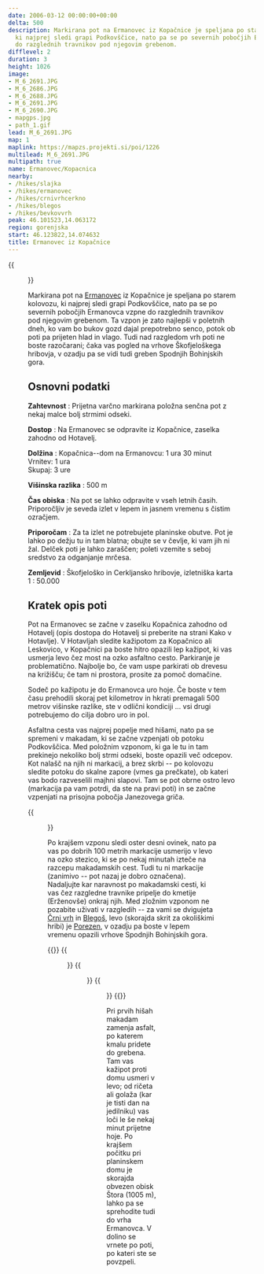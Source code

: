 ```yaml
---
date: 2006-03-12 00:00:00+00:00
delta: 500
description: Markirana pot na Ermanovec iz Kopačnice je speljana po starem kolovozu,
  ki najprej sledi grapi Podkovščice, nato pa se po severnih pobočjih Ermanovca vzpne
  do razglednih travnikov pod njegovim grebenom.
difflevel: 2
duration: 3
height: 1026
image:
- M_6_2691.JPG
- M_6_2686.JPG
- M_6_2688.JPG
- M_6_2691.JPG
- M_6_2690.JPG
- mapgps.jpg
- path_1.gif
lead: M_6_2691.JPG
map: 1
maplink: https://mapzs.projekti.si/poi/1226
multilead: M_6_2691.JPG
multipath: true
name: Ermanovec/Kopacnica
nearby:
- /hikes/slajka
- /hikes/ermanovec
- /hikes/crnivrhcerkno
- /hikes/blegos
- /hikes/bevkovvrh
peak: 46.101523,14.063172
region: gorenjska
start: 46.123822,14.074632
title: Ermanovec iz Kopačnice
---
```

{{<figure src="M_6_2691.JPG">}}

Markirana pot na [Ermanovec](../) iz Kopačnice je speljana po starem kolovozu, ki najprej sledi grapi Podkovščice, nato pa se po severnih pobočjih Ermanovca vzpne do razglednih travnikov pod njegovim grebenom. Ta vzpon je zato najlepši v poletnih dneh, ko vam bo bukov gozd dajal prepotrebno senco, potok ob poti pa prijeten hlad in vlago. Tudi nad razgledom vrh poti ne boste razočarani; čaka vas pogled na vrhove Škofjeloškega hribovja, v ozadju pa se vidi tudi greben Spodnjih Bohinjskih gora.

## Osnovni podatki

**Zahtevnost**
:   Prijetna varčno markirana položna senčna pot z nekaj malce bolj strmimi odseki.

**Dostop**
:   Na Ermanovec se odpravite iz Kopačnice, zaselka zahodno od Hotavelj.

**Dolžina**
:   Kopačnica--dom na Ermanovcu: 1 ura 30 minut\
    Vrnitev: 1 ura\
    Skupaj: 3 ure

**Višinska razlika**
:   500 m

**Čas obiska**
:   Na pot se lahko odpravite v vseh letnih časih. Priporočljiv je seveda izlet v lepem in jasnem vremenu s čistim ozračjem.

**Priporočam**
:   Za ta izlet ne potrebujete planinske obutve. Pot je lahko po dežju tu in tam blatna; obujte se v čevlje, ki vam jih ni žal. Delček poti je lahko zaraščen; poleti vzemite s seboj sredstvo za odganjanje mrčesa.

**Zemljevid**
:   Škofjeloško in Cerkljansko hribovje, izletniška karta 1 : 50.000

Kratek opis poti
----------------

Pot na Ermanovec se začne v zaselku Kopačnica zahodno od Hotavelj (opis dostopa do Hotavelj si preberite na strani Kako v Hotavlje). V Hotavljah sledite kažipotom za Kopačnico ali Leskovico, v Kopačnici pa boste hitro opazili lep kažipot, ki vas usmerja levo čez most na ozko asfaltno cesto. Parkiranje je problematično. Najbolje bo, če vam uspe parkirati ob drevesu na križišču; če tam ni prostora, prosite za pomoč domačine.

Sodeč po kažipotu je do Ermanovca uro hoje. Če boste v tem času prehodili skoraj pet kilometrov in hkrati premagali 500 metrov višinske razlike, ste v odlični kondiciji \... vsi drugi potrebujemo do cilja dobro uro in pol.

Asfaltna cesta vas najprej popelje med hišami, nato pa se spremeni v makadam, ki se začne vzpenjati ob potoku Podkovščica. Med položnim vzponom, ki ga le tu in tam prekinejo nekoliko bolj strmi odseki, boste opazili več odcepov. Kot nalašč na njih ni markacij, a brez skrbi -- po kolovozu sledite potoku do skalne zapore (vmes ga prečkate), ob kateri vas bodo razveselili majhni slapovi. Tam se pot obrne ostro levo (markacija pa vam potrdi, da ste na pravi poti) in se začne vzpenjati na prisojna pobočja Janezovega griča.

{{<figure src="M_6_2686.JPG" caption="Dolina Podkovščice">}}

Po krajšem vzponu sledi oster desni ovinek, nato pa vas po dobrih 100 metrih markacije usmerijo v levo na ozko stezico, ki se po nekaj minutah izteče na razcepu makadamskih cest. Tudi tu ni markacije (zanimivo -- pot nazaj je dobro označena). Nadaljujte kar naravnost po makadamski cesti, ki vas čez razgledne travnike pripelje do kmetije (Erženovše) onkraj njih. Med zložnim vzponom ne pozabite uživati v razgledih -- za vami se dvigujeta [Črni vrh](../../crnivrhcerkno) in [Blegoš](../../blegos), levo (skorajda skrit za okoliškimi hribi) je [Porezen](../../porezen), v ozadju pa boste v lepem vremenu opazili vrhove Spodnjih Bohinjskih gora.

{{<gallery>}}
{{<figure src="M_6_2688.JPG">}}
{{<figure src="M_6_2691.JPG" caption="Pogled na Blegoš">}} {{<figure src="M_6_2690.JPG" caption="Erženovše">}}
{{</gallery>}}

Pri prvih hišah makadam zamenja asfalt, po katerem kmalu pridete do grebena. Tam vas kažipot proti domu usmeri v levo; od ričeta ali golaža (kar je tisti dan na jedilniku) vas loči le še nekaj minut prijetne hoje. Po krajšem počitku pri planinskem domu je skorajda obvezen obisk Štora (1005 m), lahko pa se sprehodite tudi do vrha Ermanovca. V dolino se vrnete po poti, po kateri ste se povzpeli.
